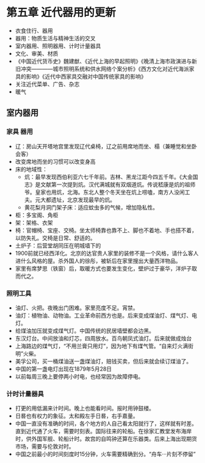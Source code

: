 # 第五章 近代器用的更新
- 衣食住行、器用
- 器用：物质生活与精神生活的交叉
- 室内器用、照明器用、计时计量器具
- 文化、审美、材质
- 《中国近代货币史》魏建猷、《近代上海的早起照明》《晚清上海市政演进与新旧冲突————城市照明系统和供水网络个案分析》《西方文化对近代海派家具的影响》《近代中西家具交融对中国传统家具的影响》
- 关注近代菜单、广告、杂志
- 暖气
## 室内器用
### 家具 器用
- 辽：房山天开塔地宫里发现辽代桌椅，辽之前用席地而坐、榻（兼睡觉和坐卧会客）
- 改变席地而坐的习惯可以改变身高
- 床的地域性：
    - 炕：最早发现西伯利亚六七千年前。吉林、黑龙江距今四五千年。《大金国志》是文献第一次提到炕。汉代满城就有双烟道炕。传说嵇康是炕的祖师爷。皇家也用炕，北海。东北人整个冬天坐在炕上唠嗑，南方人没闲工夫。元大都遗址，北京发现最早的炕。
    - 黄花梨月洞门架子床：适应蚊虫多的气候，增加隐私性。
- 柜：多宝阁、角柜
- 架：架格、衣架
- 椅：官帽椅、宝座、交椅。坐太师椅靠也靠不上、脚也不着地、手也搭不着，以防失礼。交椅是日常、舒适的。
- 土炉子：后营堂胡同压在明城墙下的
- 1900前就已经西洋化。北京的达官贵人家里的装修不是一个风格，请什么客人进什么风格的屋。杀外国人的徐彤，被斩后在家里搜出大量西洋物品。
- 家里有席梦思（铁窗）后，取暖方式也要发生变化，壁炉过于豪华，洋炉子取而代之。
### 照明工具
- 油灯、火把。夜晚出门困难。家里亮度不足。宵禁。
- 油灯：植物油、动物油。工业革命前西方也是。后来变成煤油灯、煤气灯、电灯。
- 给煤油加压就变成煤气灯。中国传统的民居墙壁都会边黑。
- 东汉灯台。中间放油和灯芯，四周放水。百鸟朝凤式油灯。后来就做成烛台
- 上海路边的煤气灯，“不用兰膏只用灯”，因为地下有煤气管。“自来灯火满街明”火柴。
- 美孚公司，买一桶煤油送一盏煤油灯，赔钱买卖，但后来就会续订煤油了。
- 中国的第一盏电灯出现在1879年5月28日
- 以前每周三晚上要停两小时电，也经常因为故障停电。
### 计时计量器具
- 打更的用低漏来计时间。晚上也能看时间。报时用钟鼓楼。
- 日晷也有权力的象征。太和殿左手日晷，右手嘉量。
- 中国一直没有准确的时间，各个地方的人自己看太阳就行了，这样就有时差。直到近代通了火车，需要时刻表。国际往来的轮船。在徐家汇教堂发布海岸时，供外国军舰、轮船计时。故宫的自鸣钟还算在乐器类。后来上海出现期货市场，需要与伦敦对时。
- 中国之前最小的时间刻度时15分钟，火车需要精确到分。“舟车···片刻不停留”
